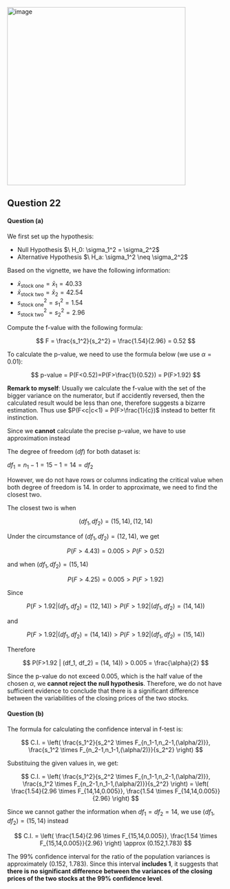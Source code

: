 <img width="414" alt="image" src="https://github.com/user-attachments/assets/72b83c3e-3f4a-4829-b508-07ec13d49d53" />

## Question 22

#### Question (a)

We first set up the hypothesis:
- Null Hypothesis $\ H_0: \sigma_1^2 = \sigma_2^2\$ 
- Alternative Hypothesis $\ H_a: \sigma_1^2 \neq \sigma_2^2\$

Based on the vignette, we have the following information:
- $\bar{x}_{\text{stock one}} = \bar{x}_1 = 40.33$
- $\bar{x}_{\text{stock two}} = \bar{x}_2 = 42.54$
- $s^2_{\text{stock one}} = s^2_1 = 1.54$
- $s^2_{\text{stock two}} = s^2_2 = 2.96$

Compute the f-value with the following formula:

$$
F = \frac{s_1^2}{s_2^2} = \frac{1.54}{2.96} = 0.52
$$

To calculate the p-value, we need to use the formula below (we use $\alpha = 0.01$):

$$
p-value = P(F<0.52)=P(F>\frac{1}{0.52}) = P(F>1.92)
$$

**Remark to myself**: Usually we calculate the f-value with the set of the bigger variance on the numerator, but if accidently reversed, then the calculated result would be less than one, therefore suggests a bizarre estimation. Thus use $P(F<c|c<1) = P(F>\frac{1}{c})$ instead to better fit instinction.

Since we **cannot** calculate the precise p-value, we have to use approximation instead

The degree of freedom ($df$) for both dataset is:

$df_1 = n_1 - 1 = 15 - 1 = 14 = df_2$

However, we do not have rows or columns indicating the critical value when both degree of freedom is 14.
In order to approximate, we need to find the closest two.

The closest two is when 

$$
(df_1, df_2) = (15, 14), (12, 14)
$$

Under the circumstance of $(df_1, df_2) = (12, 14)$, we get 

$$
P(F>4.43) = 0.005 > P(F>0.52)
$$

and when  $(df_1, df_2) = (15, 14)$

$$
P(F>4.25) = 0.005 > P(F>1.92)
$$

Since

$$
P(F>1.92 | (df_1, df_2) = (12, 14)) > P(F>1.92 | (df_1, df_2) = (14, 14))
$$

and

$$
P(F>1.92 | (df_1, df_2) = (14, 14)) > P(F>1.92 | (df_1, df_2) = (15, 14))
$$

Therefore

$$
P(F>1.92 | (df_1, df_2) = (14, 14)) > 0.005 = \frac{\alpha}{2}
$$

Since the p-value do not exceed 0.005, which is the half value of the chosen $\alpha$, we **cannot reject
the null hypothesis**. Therefore, we do not have sufficient evidence to conclude that there is a significant 
difference between the variabilities of the closing prices of the two stocks.

#### Question (b)

The formula for calculating the confidence interval in f-test is:

$$
C.I. = \left( \frac{s_1^2}{s_2^2 \times F_{n_1-1,n_2-1,(\alpha/2)}}, \frac{s_1^2 \times F_{n_2-1,n_1-1,(\alpha/2)}}{s_2^2} \right)
$$

Substituing the given values in, we get:

$$
C.I. = \left( \frac{s_1^2}{s_2^2 \times F_{n_1-1,n_2-1,(\alpha/2)}}, \frac{s_1^2 \times F_{n_2-1,n_1-1,(\alpha/2)}}{s_2^2} \right)
= \left( \frac{1.54}{2.96 \times F_{14,14,0.005}}, \frac{1.54 \times F_{14,14,0.005}}{2.96} \right) 
$$

Since we cannot gather the information when $df_1 = df_2 = 14$, we use $(df_1, df_2) = (15,14)$ instead

$$
C.I. = \left( \frac{1.54}{2.96 \times F_{15,14,0.005}}, \frac{1.54 \times F_{15,14,0.005}}{2.96} \right) \approx (0.152,1.783)
$$

The 99% confidence interval for the ratio of the population variances 
is approximately (0.152, 1.783). Since this interval **includes 1**, it suggests that 
**there is no significant difference between the variances of the closing prices of the two stocks at the 99% confidence level**.
